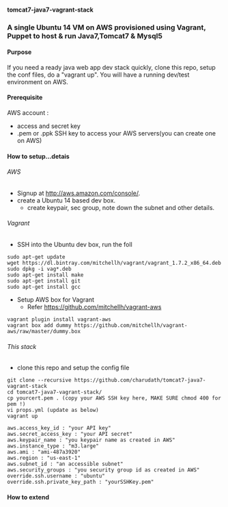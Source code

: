 #### tomcat7-java7-vagrant-stack
### A single Ubuntu 14 VM on AWS provisioned using Vagrant, Puppet to host & run Java7,Tomcat7 & Mysql5

#### Purpose

If you need a ready java web app dev stack quickly, clone this repo, setup the conf files, do a "vagrant up".
You will have a running dev/test environment on AWS.

#### Prerequisite

AWS account : 
  * access and secret key
  * .pem or .ppk SSH key to access your AWS servers(you can create one on AWS)

#### How to setup...detais

###### AWS

- Signup at http://aws.amazon.com/console/.
- create a Ubuntu 14 based dev box.
    - create keypair, sec group, note down the subnet and other details.


###### Vagrant

- SSH into the Ubuntu dev box, run the foll

```
sudo apt-get update
wget https://dl.bintray.com/mitchellh/vagrant/vagrant_1.7.2_x86_64.deb
sudo dpkg -i vag*.deb
sudo apt-get install make
sudo apt-get install git
sudo apt-get install gcc
```
- Setup AWS box for Vagrant
  - Refer https://github.com/mitchellh/vagrant-aws
```
vagrant plugin install vagrant-aws
vagrant box add dummy https://github.com/mitchellh/vagrant-aws/raw/master/dummy.box
```

###### This stack 

- clone this repo and setup the config file

```
git clone --recursive https://github.com/charudath/tomcat7-java7-vagrant-stack
cd tomcat7-java7-vagrant-stack/
cp yourcert.pem . (copy your AWS SSH key here, MAKE SURE chmod 400 for pem !)
vi props.yml (update as below)
vagrant up
```

```
aws.access_key_id : "your API key"
aws.secret_access_key : "your API secret"
aws.keypair_name : "you keypair name as created in AWS"
aws.instance_type : "m3.large"
aws.ami : "ami-487a3920"
aws.region : "us-east-1"
aws.subnet_id : "an accessible subnet"
aws.security_groups : "you security group id as created in AWS"
override.ssh.username : "ubuntu"
override.ssh.private_key_path : "yourSSHKey.pem"
```


#### How to extend




